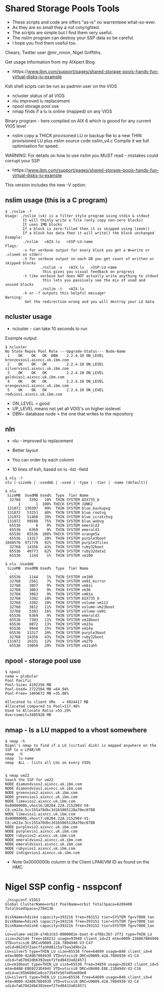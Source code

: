 # Shared Storage Pools Tools
- These scripts and code are offers "as-is" no warrenteee what-so-ever.
- As they are so small they a not cotyrighted.
- The scripts are simple but I find them very useful.
- The nslim program can destroy your SSP data so be careful.
- I hope you find them useful too.

Chears, Twitter user @mr_nmon, Nigel Griffiths.


Get usage information from my AIXpert Blog
- httlps://www.ibm.com/support/pages/shared-storage-pools-hands-fun-virtual-disks-lu-example


Ksh shell scipts can be run as padmin user on the VIOS
-  ncluster	status of all VIOS
-  nlu		improved lu replacement
-  npool  	storage pool use
-  nmap   	finds if a lu is online (mapped) on any VIOS

Binary program - here compiled on AIX 6 which is goood for any current VIOS level
-  nslim	copy a THICK provisoned LU or backup file to a new THIN provisioned LU plus nslim source code nslim_v4.c  Compile it we full optimisation for speed.

WARNING: For details on how to use nslim you MUST read - mistakes could corrupt your SSP
- httlps://www.ibm.com/support/pages/shared-storage-pools-hands-fun-virtual-disks-lu-example


This version includes the new -V option.
## nslim usage (this is a C program)
```
$ ./nslim -?
Usage: ./nslim (v4) is a filter style program using stdin & stdout
        It will thinly write a file (only copy non-zero blocks)
        It uses 1MB blocks
        If a block is zero-filled then it is skipped using lseek()
        If a block has data then it will write() the block unchanged
Example:
        ./nslim   <AIX.lu   >SSP-LU-name
Flags:
        -v for verbose output for every block you get a W=write or .=lseek on stderr
        -V for verbose output on each GB you get count of written or skipped blocks
                ./nslim -v   <AIX.lu   >SSP-LU-name
                 this gives you visual feedback on progress
        -t like verbose but does NOT actually write anything to stdout
                 this lets you passively see the mix of used and unused blocks
                ./nslim -t   <AIX.lu
        -h or -? outputs this helpful message!
Warning:
         Get the redirection wrong and you will destroy your LU data
```

## ncluster usage
- ncluster - can take 10 seconds to run

Example output
```
$ ncluster
No State Repos Pool Role ---Upgrade-Status--- Node-Name
 1    OK    OK   OK  DBN    2.2.4.10 ON_LEVEL bronzevios1.aixncc.uk.ibm.com
 2    OK    OK   OK         2.2.4.10 ON_LEVEL silvervios1.aixncc.uk.ibm.com
 3    OK    OK   OK         2.2.4.10 ON_LEVEL goldvios1.aixncc.uk.ibm.com
 4    OK    OK   OK         2.2.4.10 ON_LEVEL orangevios1.aixncc.uk.ibm.com
 5    OK    OK   OK         2.2.4.10 ON_LEVEL redvios1.aixncc.uk.ibm.com
```

- ON_LEVEL = good
- UP_LEVEL means not yet all VOIS's on higher ioslevel
- DBN= database node = the one that writes to the repository


## nln
- nlu - improved lu replacement
- Better layout
- You can order by each colonm

- 10 lines of ksh, based on lu -list -field
```
$ nlu -?
nlu [-sizemb | -usedmb | -used | -type | -tier | -name (default)]

$ nlu
 SizeMB  UsedMB Used%  Type  Tier Name
  32768    3392   10%  THIN SYSTEM AIX735_b
      1       1  100% THICK SYSTEM JUNK2
 131072  130307   99%  THIN SYSTEM blue_backupvg
 131072   53253   40%  THIN SYSTEM blue_rootvg
 131072   51460   39%  THIN SYSTEM blue_scratchvg
 131072   99588   75%  THIN SYSTEM blue_webvg
  65536       0    0%  THIN SYSTEM emerald3
  65536    6369    9%  THIN SYSTEM emerald3
  65536   65536  100% THICK SYSTEM orange5a
  65536   13317   20%  THIN SYSTEM purple3boot
1048576  971779   92%  THIN SYSTEM purple3files
  32768   14356   43%  THIN SYSTEM ruby32boot
  65536   40773   62%  THIN SYSTEM ruby32data1
  65536    1144    1%  THIN SYSTEM vm100

$ nlu -Usedmb
 SizeMB  UsedMB Used%  Type  Tier Name
. . . 
  65536    1144    1%  THIN SYSTEM vm100
  32768    2561    7%  THIN SYSTEM vm91_mirror
  32768    3057    9%  THIN SYSTEM vm61c
  32768    3063    9%  THIN SYSTEM vm36
  32768    3063    9%  THIN SYSTEM vm61a
  32768    3392   10%  THIN SYSTEM AIX735_b
  32768    3392   10%  THIN SYSTEM volume-vm112
  32768    3812   11%  THIN SYSTEM volume-vm23boot
  32768    5383   16%  THIN SYSTEM volume-vm91
  65536    6369    9%  THIN SYSTEM emerald3
  65536    7303   11%  THIN SYSTEM vm18boot
  65536    8872   13%  THIN SYSTEM vm23a
  65536    9944   15%  THIN SYSTEM vm24a
  65536   13317   20%  THIN SYSTEM purple3boot
  32768   14356   43%  THIN SYSTEM ruby32boot
 131072   16331   12%  THIN SYSTEM vm27b
  65536   19050   29%  THIN SYSTEM vm21ahh  
```


## npool - storage pool use
```
$ npool
name = globular
Pool Pacific
Pool-Size= 4192256 MB
Pool-Used= 2722584 MB =64.94%
Pool-Free= 1469672 MB =35.06%

Allocated to client VMs   = 4924417 MB
Allocated compared to Pool=117.46%
Used to Allocate Ratio =55.29%
Overcommit=3495928 MB
```


## nmap - Is a LU mapped to a vhost somewhere
```
$ nmap -h
Nigel's nmap to find if a LU (virtual disk) is mapped anywhere on the SSP to a LPAR/VM
nmap  -h
nmap  lu-name
nmap  ALL - lists all LUs on every VIOS


$ nmap vm22
Seach the SSP for vm22
NODE diamondvios2.aixncc.uk.ibm.com
NODE diamondvios1.aixncc.uk.ibm.com
NODE greenvios2.aixncc.uk.ibm.com
NODE greenvios1.aixncc.uk.ibm.com
NODE limevios2.aixncc.uk.ibm.com
0x0000000b,vhost6:U8284.22A.215296V-V4-C8:vm22a.5cc155a78dbc3d1b5865128a70ec0788
NODE limevios1.aixncc.uk.ibm.com
0x0000000b,vhost7:U8284.22A.215296V-V1-C6:vm22a.5cc155a78dbc3d1b5865128a70ec0788
NODE purplevio2.aixncc.uk.ibm.com
NODE purplevio1.aixncc.uk.ibm.com
NODE rubyvios2.aixncc.uk.ibm.com
NODE emeraldvios2.aixncc.uk.ibm.com
NODE emeraldvios1.aixncc.uk.ibm.com
NODE rubyvios1.aixncc.uk.ibm.com
NODE indigovios1.aixncc.uk.ibm.com
```

- Note 0x0000000b column is the Client LPAR/VM ID as found on the HMC

# Nigel SSP config - nsspconf
```
./nsspconf_VIOS3
Global ClusterName=orbit PoolName=orbit TotalSpace=6289408 TotalUsedSpace=2784136

DiskName=hdisk4 capacity=393216 free=393152 tier=SYSTEM fg=v7000_tan
DiskName=hdisk5 capacity=393216 free=393152 tier=SYSTEM fg=v7000_tan
DiskName=hdisk6 capacity=393216 free=393152 tier=SYSTEM fg=v7000_tan
. . . 
LU=volume-vm220-a74b3c63-0000002e-boot-0-ef8bc3b7-2ff1 type=THIN_LU size=262144 free=168212 usage=93948 client_id=23 mtm=9009-22A067804940 VTD=vtscsi0 DRC=U9009.22A.7804940-V3-C47 udid=062d372aacffa30d81c5a73aa349bc2a
LU=silver5 type=THIN_LU size=65536 free=64699 usage=840 client_id=4 mtm=9009-42A067804930 VTD=vtscsi0 DRC=U9009.42A.7804930-V1-C4 udid=fa670d2db6392eeef2fed0433a024571
LU=vm16boot type=THIN_LU size=65536 free=34859 usage=26183 client_id=5 mtm=8408-E8E0221D494V VTD=vtscsi0 DRC=U8408.E8E.21D494V-V2-C16 udid=ec95b680d1e0ce7354fe56fe05ee09e0
LU=silver5 type=THIN_LU size=65536 free=64699 usage=840 client_id=4 mtm=9009-42A067804930 VTD=vtscsi0 DRC=U9009.42A.7804930-V2-C4 udid=fa670d2db6392eeef2fed0433a024571
```
